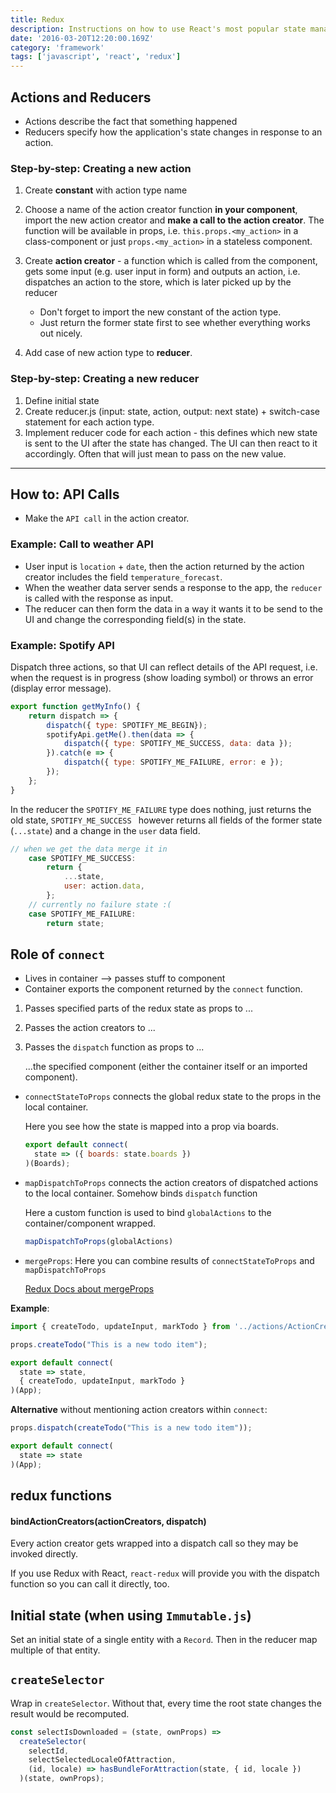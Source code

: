 ```yaml
---
title: Redux
description: Instructions on how to use React's most popular state management library Redux.js
date: '2016-03-20T12:20:00.169Z'
category: 'framework'
tags: ['javascript', 'react', 'redux']
---
```


## Actions and Reducers

* Actions describe the fact that something happened
* Reducers specify how the application's state changes in response to an action.

### Step-by-step: Creating a new action

1. Create **constant** with action type name
2. Choose a name of the action creator function **in your component**, import the new action creator and **make a call to the action creator**.
	The function will be available in props, i.e. `this.props.<my_action>` in a class-component or just `props.<my_action>` in a stateless component.

3. Create **action creator** - a function which is called from the component, gets some input (e.g. user input in form) and outputs an action, i.e. dispatches an action to the store, which is later picked up by the reducer

	* Don't forget to import the new constant of the action type.
	* Just return the former state first to see whether everything works out nicely.

4. Add case of new action type to **reducer**.

### Step-by-step: Creating a new reducer

1. Define initial state
1. Create reducer.js (input: state, action, output: next state) + switch-case statement for each action type.
2. Implement reducer code for each action - this defines which new state is sent to the UI after the state has changed. The UI can then react to it accordingly. Often that will just mean to pass on the new value.

---

## How to: API Calls

- Make the `API call` in the action creator.

### Example: Call to weather API

* User input is `location` + `date`, then the action returned by the action creator includes the field `temperature_forecast`.
* When the weather data server sends a response to the app, the `reducer` is called with the response as input.
* The reducer can then form the data in a way it wants it to be send to the UI and change the corresponding field(s) in the state.

### Example: Spotify API

Dispatch three actions, so that UI can reflect details of the API request, i.e. when the request is in progress (show loading symbol) or throws an error (display error message).

```js
export function getMyInfo() {
	return dispatch => {
		dispatch({ type: SPOTIFY_ME_BEGIN});
		spotifyApi.getMe().then(data => {
			dispatch({ type: SPOTIFY_ME_SUCCESS, data: data });
		}).catch(e => {
			dispatch({ type: SPOTIFY_ME_FAILURE, error: e });
		});
	};
}
```

In the reducer the `SPOTIFY_ME_FAILURE` type does nothing, just returns the old state, `SPOTIFY_ME_SUCCESS ` however returns all fields of the former state (`...state`) and a change in the `user` data field.

```js
// when we get the data merge it in
	case SPOTIFY_ME_SUCCESS:
		return {
			...state,
			user: action.data,
		};
	// currently no failure state :(
	case SPOTIFY_ME_FAILURE:
		return state;
```

## Role of `connect`

* Lives in container --> passes stuff to component
* Container exports the component returned by the `connect` function.

1. Passes specified parts of the redux state as props to ...
2. Passes the action creators to ...
3. Passes the `dispatch` function as props to ...

	...the specified component (either the container itself or an imported component).

* `connectStateToProps` connects the global redux state to the props in the local container.

	Here you see how the state is mapped into a prop via boards.

	```js
	export default connect(
	  state => ({ boards: state.boards })
	)(Boards);
	```

* `mapDispatchToProps` connects the action creators of dispatched actions to the local container. Somehow binds `dispatch` function

	Here a custom function is used to bind `globalActions` to the container/component wrapped.

	```js
	mapDispatchToProps(globalActions)
	```

* `mergeProps`: Here you can combine results of `connectStateToProps` and `mapDispatchToProps`

    [Redux Docs about mergeProps](https://github.com/reactjs/react-redux/blob/master/docs/api.md)

**Example**:

```js
import { createTodo, updateInput, markTodo } from '../actions/ActionCreators'

props.createTodo("This is a new todo item");

export default connect(
  state => state,
  { createTodo, updateInput, markTodo }
)(App);
```

**Alternative** without mentioning action creators within `connect`:

```js
props.dispatch(createTodo("This is a new todo item"));

export default connect(
  state => state
)(App);
```

## redux functions

#### bindActionCreators(actionCreators, dispatch)

Every action creator gets wrapped into a dispatch call so they may be invoked directly.

If you use Redux with React, `react-redux` will provide you with the dispatch function so you can call it directly, too.


## Initial state (when using `Immutable.js`)

Set an initial state of a single entity with a `Record`. Then in the reducer map multiple of that entity.

## `createSelector`

Wrap in `createSelector`. Without that, every time the root state changes the result would be recomputed.

```js
const selectIsDownloaded = (state, ownProps) =>
  createSelector(
    selectId,
    selectSelectedLocaleOfAttraction,
    (id, locale) => hasBundleForAttraction(state, { id, locale })
  )(state, ownProps);
```
